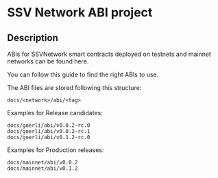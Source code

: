 # SSV Network ABI project


## Description

ABIs for SSVNetwork smart contracts deployed on testnets and mainnet networks can be found here.


You can follow this guide to find the right ABIs to use.

The ABI files are stored following this structure:

`docs/<network>/abi/<tag>`

Examples for Release candidates:

```
docs/goerli/abi/v0.0.2-rc.0
docs/goerli/abi/v0.0.2-rc.1
docs/goerli/abi/v0.1.2-rc.0
```
Examples for Production releases:

```
docs/mainnet/abi/v0.0.2
docs/mainnet/abi/v0.1.2
```
